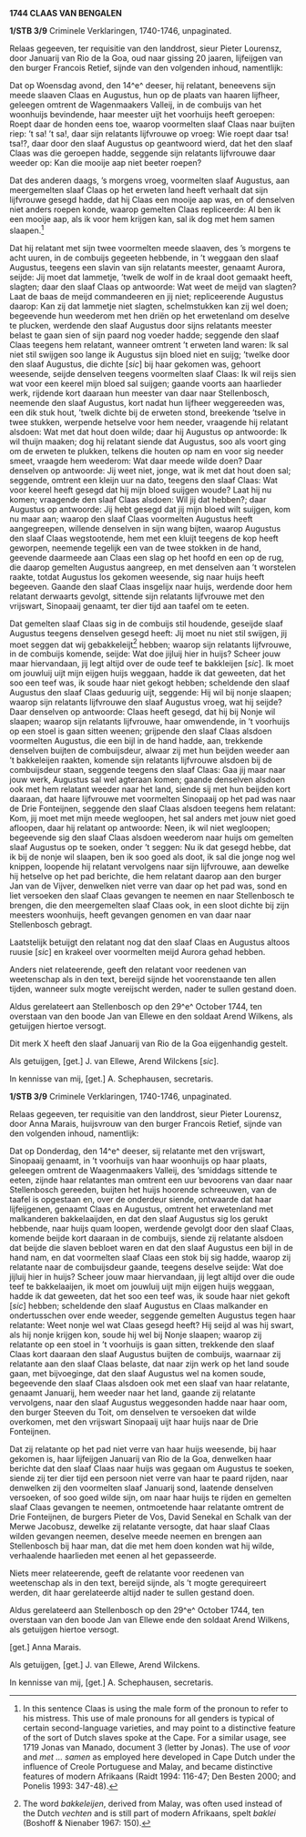 **1744 CLAAS VAN BENGALEN**

**1/STB 3/9** Criminele Verklaringen, 1740-1746, unpaginated.

Relaas gegeeven, ter requisitie van den landdrost, sieur Pieter
Lourensz, door Januarij van Rio de la Goa, oud naar gissing 20 jaaren,
lijfeijgen van den burger Francois Retief, sijnde van den volgenden
inhoud, namentlijk:

Dat op Woensdag avond, den 14^e^ deeser, hij relatant, beneevens sijn
meede slaaven Claas en Augustus, hun op de plaats van haaren lijfheer,
geleegen omtrent de Wagenmaakers Valleij, in de combuijs van het
woonhuijs bevindende, haar meester uijt het voorhuijs heeft geroepen:
Roept daar de honden eens toe, waarop voormelten slaaf Claas naar
buijten riep: ’t sa! ’t sa!, daar sijn relatants lijfvrouwe op vroeg:
Wie roept daar tsa! tsa!?, daar door den slaaf Augustus op geantwoord
wierd, dat het den slaaf Claas was die geroepen hadde, seggende sijn
relatants lijfvrouwe daar weeder op: Kan die mooije aap niet beeter
roepen?

Dat des anderen daags, ’s morgens vroeg, voormelten slaaf Augustus, aan
meergemelten slaaf Claas op het erweten land heeft verhaalt dat sijn
lijfvrouwe gesegd hadde, dat hij Claas een mooije aap was, en of
denselven niet anders roepen konde, waarop gemelten Claas repliceerde:
Al ben ik een mooije aap, als ik voor hem krijgen kan, sal ik dog met
hem samen slaapen.[^1]

Dat hij relatant met sijn twee voormelten meede slaaven, des ’s morgens
te acht uuren, in de combuijs gegeeten hebbende, in ’t weggaan den slaaf
Augustus, teegens een slavin van sijn relatants meester, genaamt Aurora,
seijde: Jij moet dat lammetje, ’twelk de wolf in de kraal doot gemaakt
heeft, slagten; daar den slaaf Claas op antwoorde: Wat weet de meijd van
slagten? Laat de baas de meijd commandeeren en jij niet; repliceerende
Augustus daarop: Kan zij dat lammetje niet slagten, schelmstukken kan
zij wel doen; begeevende hun weederom met hen driën op het erwetenland
om deselve te plucken, werdende den slaaf Augustus door sijns relatants
meester belast te gaan sien of sijn paard nog voeder hadde; seggende den
slaaf Claas teegens hem relatant, wanneer omtrent ’t erweten land waren:
Ik sal niet stil swijgen soo lange ik Augustus sijn bloed niet en suijg;
’twelke door den slaaf Augustus, die dichte \[*sic*\] bij haar gekomen
was, gehoort weesende, seijde denselven teegens voormelten slaaf Claas:
Ik wil reijs sien wat voor een keerel mijn bloed sal suijgen; gaande
voorts aan haarlieder werk, rijdende kort daaraan hun meester van daar
naar Stellenbosch, neemende den slaaf Augustus, kort nadat hun lijfheer
weggereeden was, een dik stuk hout, ’twelk dichte bij de erweten stond,
breekende ’tselve in twee stukken, werpende hetselve voor hem needer,
vraagende hij relatant alsdoen: Wat met dat hout doen wilde; daar hij
Augustus op antwoorde: Ik wil thuijn maaken; dog hij relatant siende dat
Augustus, soo als voort ging om de erweten te plukken, telkens die
houten op nam en voor sig needer smeet, vraagde hem weederom: Wat daar
meede wilde doen? Daar denselven op antwoorde: Jij weet niet, jonge, wat
ik met dat hout doen sal; seggende, omtrent een kleijn uur na dato,
teegens den slaaf Claas: Wat voor keerel heeft gesegd dat hij mijn bloed
suijgen woude? Laat hij nu komen; vraagende den slaaf Claas alsdoen: Wil
jij dat hebben?; daar Augustus op antwoorde: Jij hebt gesegd dat jij
mijn bloed wilt suijgen, kom nu maar aan; waarop den slaaf Claas
voormelten Augustus heeft aangegreepen, willende denselven in sijn wang
bijten, waarop Augustus den slaaf Claas wegstootende, hem met een kluijt
teegens de kop heeft geworpen, neemende tegelijk een van de twee stokken
in de hand, geevende daarmeede aan Claas een slag op het hoofd en een op
de rug, die daarop gemelten Augustus aangreep, en met denselven aan ’t
worstelen raakte, totdat Augustus los gekomen weesende, sig naar huijs
heeft begeeven. Gaande den slaaf Claas insgelijx naar huijs, werdende
door hem relatant derwaarts gevolgt, sittende sijn relatants lijfvrouwe
met den vrijswart, Sinopaaij genaamt, ter dier tijd aan taafel om te
eeten.

Dat gemelten slaaf Claas sig in de combuijs stil houdende, geseijde
slaaf Augustus teegens denselven gesegd heeft: Jij moet nu niet stil
swijgen, jij moet seggen dat wij gebakkeleijt[^2] hebben; waarop sijn
relatants lijfvrouwe, in de combuijs komende, seijde: Wat doe jijluij
hier in huijs? Scheer jouw maar hiervandaan, jij legt altijd over de
oude teef te bakkleijen \[*sic*\]. Ik moet om jouwluij uijt mijn eijgen
huijs weggaan, hadde ik dat geweeten, dat het soo een teef was, ik soude
haar niet gekogt hebben; scheldende den slaaf Augustus den slaaf Claas
geduurig uijt, seggende: Hij wil bij nonje slaapen; waarop sijn
relatants lijfvrouwe den slaaf Augustus vroeg, wat hij seijde? Daar
denselven op antwoorde: Claas heeft gesegd, dat hij bij Nonje wil
slaapen; waarop sijn relatants lijfvrouwe, haar omwendende, in ’t
voorhuijs op een stoel is gaan sitten weenen; grijpende den slaaf Claas
alsdoen voormelten Augustus, die een bijl in de hand hadde, aan,
trekkende denselven buijten de combuijsdeur, alwaar zij met hun beijden
weeder aan ’t bakkeleijen raakten, komende sijn relatants lijfvrouwe
alsdoen bij de combuijsdeur staan, seggende teegens den slaaf Claas: Gaa
jij maar naar jouw werk, Augustus sal wel agteraan komen; gaande
denselven alsdoen ook met hem relatant weeder naar het land, siende sij
met hun beijden kort daaraan, dat haare lijfvrouwe met voormelten
Sinopaaij op het pad was naar de Drie Fonteijnen, seggende den slaaf
Claas alsdoen teegens hem relatant: Kom, jij moet met mijn meede
wegloopen, het sal anders met jouw niet goed afloopen, daar hij relatant
op antwoorde: Neen, ik wil niet wegloopen; begeevende sig den slaaf
Claas alsdoen weederom naar huijs om gemelten slaaf Augustus op te
soeken, onder ’t seggen: Nu ik dat gesegd hebbe, dat ik bij de nonje wil
slaapen, ben ik soo goed als doot, ik sal die jonge nog wel knippen,
loopende hij relatant vervolgens naar sijn lijfvrouwe, aan dewelke hij
hetselve op het pad berichte, die hem relatant daarop aan den burger Jan
van de Vijver, denwelken niet verre van daar op het pad was, sond en
liet versoeken den slaaf Claas gevangen te neemen en naar Stellenbosch
te brengen, die den meergemelten slaaf Claas ook, in een sloot dichte
bij zijn meesters woonhuijs, heeft gevangen genomen en van daar naar
Stellenbosch gebragt.

Laatstelijk betuijgt den relatant nog dat den slaaf Claas en Augustus
altoos ruusie \[*sic*\] en krakeel over voormelten meijd Aurora gehad
hebben.

Anders niet relateerende, geeft den relatant voor reedenen van
weetenschap als in den text, bereijd sijnde het voorenstaande ten allen
tijden, wanneer sulx mogte vereijscht werden, nader te sullen gestand
doen.

Aldus gerelateert aan Stellenbosch op den 29^e^ October 1744, ten
overstaan van den boode Jan van Ellewe en den soldaat Arend Wilkens, als
getuijgen hiertoe versogt.

Dit merk X heeft den slaaf Januarij van Rio de la Goa eijgenhandig
gestelt.

Als getuijgen, \[get.\] J. van Ellewe, Arend Wilckens \[*sic*\].

In kennisse van mij, \[get.\] A. Schephausen, secretaris.

**1/STB 3/9** Criminele Verklaringen, 1740-1746, unpaginated.

Relaas gegeeven, ter requisitie van den landdrost, sieur Pieter
Lourensz, door Anna Marais, huijsvrouw van den burger Francois Retief,
sijnde van den volgenden inhoud, namentlijk:

Dat op Donderdag, den 14^e^ deeser, sij relatante met den vrijswart,
Sinopaaij genaamt, in ’t voorhuijs van haar woonhuijs op haar plaats,
geleegen omtrent de Waagenmaakers Valleij, des ’smiddags sittende te
eeten, zijnde haar relatantes man omtrent een uur bevoorens van daar
naar Stellenbosch gereeden, buijten het huijs hoorende schreeuwen, van
de taafel is opgestaan en, over de onderdeur siende, ontwaarde dat haar
lijfeijgenen, genaamt Claas en Augustus, omtrent het erwetenland met
malkanderen bakkelaaijden, en dat den slaaf Augustus sig los gerukt
hebbende, naar huijs quam loopen, werdende gevolgt door den slaaf Claas,
komende beijde kort daaraan in de combuijs, siende zij relatante alsdoen
dat beijde die slaven bebloet waren en dat den slaaf Augustus een bijl
in de hand nam, en dat voormelten slaaf Claas een stok bij sig hadde,
waarop zij relatante naar de combuijsdeur gaande, teegens deselve
seijde: Wat doe jijluij hier in huijs? Scheer jouw maar hiervandaan, jij
legt altijd over die oude teef te bakkelaaijen, ik moet om jouwluij uijt
mijn eijgen huijs weggaan, hadde ik dat geweeten, dat het soo een teef
was, ik soude haar niet gekoft \[*sic*\] hebben; scheldende den slaaf
Augustus en Claas malkander en ondertusschen over ende weeder, seggende
gemelten Augustus tegen haar relatante: Weet nonje wel wat Claas gesegd
heeft? Hij seijd al was hij swart, als hij nonje krijgen kon, soude hij
wel bij Nonje slaapen; waarop zij relatante op een stoel in ’t voorhuijs
is gaan sitten, trekkende den slaaf Claas kort daaraan den slaaf
Augustus buijten de combuijs, waarnaar zij relatante aan den slaaf Claas
belaste, dat naar zijn werk op het land soude gaan, met bijvoeginge, dat
den slaaf Augustus wel na komen soude, begeevende den slaaf Claas
alsdoen ook met een slaaf van haar relatante, genaamt Januarij, hem
weeder naar het land, gaande zij relatante vervolgens, naar den slaaf
Augustus weggesonden hadde naar haar oom, den burger Steeven du Toit, om
denselven te versoeken dat wilde overkomen, met den vrijswart Sinopaaij
uijt haar huijs naar de Drie Fonteijnen.

Dat zij relatante op het pad niet verre van haar huijs weesende, bij
haar gekomen is, haar lijfeijgen Januarij van Rio de la Goa, denwelken
haar berichte dat den slaaf Claas naar huijs was gegaan om Augustus te
soeken, siende zij ter dier tijd een persoon niet verre van haar te
paard rijden, naar denwelken zij den voormelten slaaf Januarij sond,
laatende denselven versoeken, of soo goed wilde sijn, om naar haar huijs
te rijden en gemelten slaaf Claas gevangen te neemen, ontmoetende haar
relatante omtrent de Drie Fonteijnen, de burgers Pieter de Vos, David
Senekal en Schalk van der Merwe Jacobusz, dewelke zij relatante
versogte, dat haar slaaf Claas wilden gevangen neemen, deselve meede
neemen en brengen aan Stellenbosch bij haar man, dat die met hem doen
konden wat hij wilde, verhaalende haarlieden met eenen al het
gepasseerde.

Niets meer relateerende, geeft de relatante voor reedenen van
weetenschap als in den text, bereijd sijnde, als ’t mogte gerequireert
werden, dit haar gerelateerde altijd nader te sullen gestand doen.

Aldus gerelateerd aan Stellenbosch op den 29^e^ October 1744, ten
overstaan van den boode Jan van Ellewe ende den soldaat Arend Wilkens,
als getuijgen hiertoe versogt.

\[get.\] Anna Marais.

Als getuijgen, \[get.\] J. van Ellewe, Arend Wilckens.

In kennisse van mij, \[get.\] A. Schephausen, secretaris.

[^1]: In this sentence Claas is using the male form of the pronoun to
    refer to his mistress. This use of male pronouns for all genders is
    typical of certain second-language varieties, and may point to a
    distinctive feature of the sort of Dutch slaves spoke at the Cape.
    For a similar usage, see 1719 Jonas van Manado, document 3 (letter
    by Jonas). The use of *voor* and *met … samen* as employed here
    developed in Cape Dutch under the influence of Creole Portuguese and
    Malay, and became distinctive features of modern Afrikaans (Raidt
    1994: 116-47; Den Besten 2000; and Ponelis 1993: 347-48).

[^2]: The word *bakkeleijen*, derived from Malay, was often used instead
    of the Dutch *vechten* and is still part of modern Afrikaans, spelt
    *baklei* (Boshoff & Nienaber 1967: 150).
